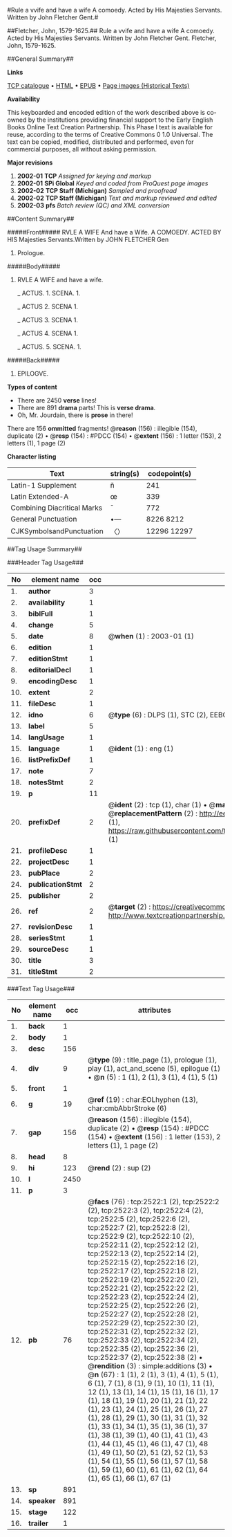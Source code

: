 #Rule a vvife and have a wife A comoedy. Acted by His Majesties Servants. Written by John Fletcher Gent.#

##Fletcher, John, 1579-1625.##
Rule a vvife and have a wife A comoedy. Acted by His Majesties Servants. Written by John Fletcher Gent.
Fletcher, John, 1579-1625.

##General Summary##

**Links**

[TCP catalogue](http://www.ota.ox.ac.uk/tcp/)  • 
[HTML](http://tei.it.ox.ac.uk/tcp/Texts-HTML/free/A00/A00967.html)  • 
[EPUB](http://tei.it.ox.ac.uk/tcp/Texts-EPUB/free/A00/A00967.epub) • 
[Page images (Historical Texts)](https://data.historicaltexts.jisc.ac.uk/view?pubId=eebo-99838159e&pageId=eebo-99838159e-2522-1)

**Availability**

This keyboarded and encoded edition of the
	       work described above is co-owned by the institutions
	       providing financial support to the Early English Books
	       Online Text Creation Partnership. This Phase I text is
	       available for reuse, according to the terms of Creative
	       Commons 0 1.0 Universal. The text can be copied,
	       modified, distributed and performed, even for
	       commercial purposes, all without asking permission.

**Major revisions**

1. __2002-01__ __TCP__ *Assigned for keying and markup*
1. __2002-01__ __SPi Global__ *Keyed and coded from ProQuest page images*
1. __2002-02__ __TCP Staff (Michigan)__ *Sampled and proofread*
1. __2002-02__ __TCP Staff (Michigan)__ *Text and markup reviewed and edited*
1. __2002-03__ __pfs__ *Batch review (QC) and XML conversion*

##Content Summary##

#####Front#####
RVLE A WIFE And have a Wife. A COMOEDY. ACTED BY HIS Majesties Servants.Written by JOHN FLETCHER Gen
1. Prologue.

#####Body#####

1. RVLE A WIFE and have a wife.

    _ ACTUS. 1. SCENA. 1.

    _ ACTUS 2. SCENA 1.

    _ ACTUS 3. SCENA 1.

    _ ACTUS 4. SCENA 1.

    _ ACTUS. 5. SCENA. 1.

#####Back#####

1. EPILOGVE.

**Types of content**

  * There are 2450 **verse** lines!
  * There are 891 **drama** parts! This is **verse drama**.
  * Oh, Mr. Jourdain, there is **prose** in there!

There are 156 **ommitted** fragments! 
 @__reason__ (156) : illegible (154), duplicate (2)  •  @__resp__ (154) : #PDCC (154)  •  @__extent__ (156) : 1 letter (153), 2 letters (1), 1 page (2)

**Character listing**


|Text|string(s)|codepoint(s)|
|---|---|---|
|Latin-1 Supplement|ñ|241|
|Latin Extended-A|œ|339|
|Combining             Diacritical Marks|̄|772|
|General Punctuation|•—|8226 8212|
|CJKSymbolsandPunctuation|〈〉|12296 12297|

##Tag Usage Summary##

###Header Tag Usage###

|No|element name|occ|attributes|
|---|---|---|---|
|1.|__author__|3||
|2.|__availability__|1||
|3.|__biblFull__|1||
|4.|__change__|5||
|5.|__date__|8| @__when__ (1) : 2003-01 (1)|
|6.|__edition__|1||
|7.|__editionStmt__|1||
|8.|__editorialDecl__|1||
|9.|__encodingDesc__|1||
|10.|__extent__|2||
|11.|__fileDesc__|1||
|12.|__idno__|6| @__type__ (6) : DLPS (1), STC (2), EEBO-CITATION (1), PROQUEST (1), VID (1)|
|13.|__label__|5||
|14.|__langUsage__|1||
|15.|__language__|1| @__ident__ (1) : eng (1)|
|16.|__listPrefixDef__|1||
|17.|__note__|7||
|18.|__notesStmt__|2||
|19.|__p__|11||
|20.|__prefixDef__|2| @__ident__ (2) : tcp (1), char (1)  •  @__matchPattern__ (2) : ([0-9\-]+):([0-9IVX]+) (1), (.+) (1)  •  @__replacementPattern__ (2) : http://eebo.chadwyck.com/downloadtiff?vid=$1&page=$2 (1), https://raw.githubusercontent.com/textcreationpartnership/Texts/master/tcpchars.xml#$1 (1)|
|21.|__profileDesc__|1||
|22.|__projectDesc__|1||
|23.|__pubPlace__|2||
|24.|__publicationStmt__|2||
|25.|__publisher__|2||
|26.|__ref__|2| @__target__ (2) : https://creativecommons.org/publicdomain/zero/1.0/ (1), http://www.textcreationpartnership.org/docs/. (1)|
|27.|__revisionDesc__|1||
|28.|__seriesStmt__|1||
|29.|__sourceDesc__|1||
|30.|__title__|3||
|31.|__titleStmt__|2||


###Text Tag Usage###

|No|element name|occ|attributes|
|---|---|---|---|
|1.|__back__|1||
|2.|__body__|1||
|3.|__desc__|156||
|4.|__div__|9| @__type__ (9) : title_page (1), prologue (1), play (1), act_and_scene (5), epilogue (1)  •  @__n__ (5) : 1 (1), 2 (1), 3 (1), 4 (1), 5 (1)|
|5.|__front__|1||
|6.|__g__|19| @__ref__ (19) : char:EOLhyphen (13), char:cmbAbbrStroke (6)|
|7.|__gap__|156| @__reason__ (156) : illegible (154), duplicate (2)  •  @__resp__ (154) : #PDCC (154)  •  @__extent__ (156) : 1 letter (153), 2 letters (1), 1 page (2)|
|8.|__head__|8||
|9.|__hi__|123| @__rend__ (2) : sup (2)|
|10.|__l__|2450||
|11.|__p__|3||
|12.|__pb__|76| @__facs__ (76) : tcp:2522:1 (2), tcp:2522:2 (2), tcp:2522:3 (2), tcp:2522:4 (2), tcp:2522:5 (2), tcp:2522:6 (2), tcp:2522:7 (2), tcp:2522:8 (2), tcp:2522:9 (2), tcp:2522:10 (2), tcp:2522:11 (2), tcp:2522:12 (2), tcp:2522:13 (2), tcp:2522:14 (2), tcp:2522:15 (2), tcp:2522:16 (2), tcp:2522:17 (2), tcp:2522:18 (2), tcp:2522:19 (2), tcp:2522:20 (2), tcp:2522:21 (2), tcp:2522:22 (2), tcp:2522:23 (2), tcp:2522:24 (2), tcp:2522:25 (2), tcp:2522:26 (2), tcp:2522:27 (2), tcp:2522:28 (2), tcp:2522:29 (2), tcp:2522:30 (2), tcp:2522:31 (2), tcp:2522:32 (2), tcp:2522:33 (2), tcp:2522:34 (2), tcp:2522:35 (2), tcp:2522:36 (2), tcp:2522:37 (2), tcp:2522:38 (2)  •  @__rendition__ (3) : simple:additions (3)  •  @__n__ (67) : 1 (1), 2 (1), 3 (1), 4 (1), 5 (1), 6 (1), 7 (1), 8 (1), 9 (1), 10 (1), 11 (1), 12 (1), 13 (1), 14 (1), 15 (1), 16 (1), 17 (1), 18 (1), 19 (1), 20 (1), 21 (1), 22 (1), 23 (1), 24 (1), 25 (1), 26 (1), 27 (1), 28 (1), 29 (1), 30 (1), 31 (1), 32 (1), 33 (1), 34 (1), 35 (1), 36 (1), 37 (1), 38 (1), 39 (1), 40 (1), 41 (1), 43 (1), 44 (1), 45 (1), 46 (1), 47 (1), 48 (1), 49 (1), 50 (2), 51 (2), 52 (1), 53 (1), 54 (1), 55 (1), 56 (1), 57 (1), 58 (1), 59 (1), 60 (1), 61 (1), 62 (1), 64 (1), 65 (1), 66 (1), 67 (1)|
|13.|__sp__|891||
|14.|__speaker__|891||
|15.|__stage__|122||
|16.|__trailer__|1||

